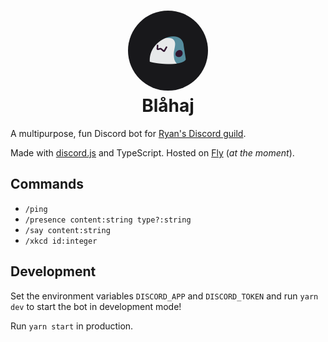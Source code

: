 <h1 align="center">
  <img src="./.github/icon.png" width="128" height="128" style="border-radius: 9999px" /><br />
  Blåhaj
</h1>

A multipurpose, fun Discord bot for [Ryan's Discord guild](https://discord.gg/ty7GCnN87U).

Made with [discord.js](https://discordjs.guide/) and TypeScript. Hosted on [Fly](https://fly.io/) (_at the moment_).

## Commands

- `/ping`
- `/presence content:string type?:string`
- `/say content:string`
- `/xkcd id:integer`

## Development

Set the environment variables `DISCORD_APP` and `DISCORD_TOKEN` and run `yarn dev` to start the bot in development mode!

Run `yarn start` in production.
